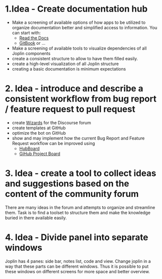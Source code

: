 # 1.Idea - Create documentation hub
- Make a screening of available options of how apps to be utilized to organize documentation better and simplified access to information.
You can start with:
    -  [Read the Docs](https://readthedocs.org/) 
    -  [GitBook](https://www.gitbook.com/) or ...
- Make a screening of available tools to visualize dependencies of all Joplin components 
- create a consistent structure to allow to have them filled easily.
- create a high-level visualization of all Joplin structure 
- creating a basic documentation is minimum expectations 

# 2. Idea - introduce and describe a consistent workflow from bug report / feature request to pull request 
- create [Wizards]() for the Discourse forum 
- create templates at GitHub
- optimize the bot on GitHub
- show and may implement how the current Bug Report and Feature Request workflow can be improved using
  - [HubBoard](https://huboard.com/pricing) 
  - [GiHub Project Board](https://help.github.com/en/github/managing-your-work-on-github/about-project-boards)

# 3. Idea - create a tool to collect ideas and suggestions based on the content of the community forum
There are many ideas in the forum and attempts to organize and streamline them.
Task is to find a toolset to structure them and make the knowledge buried in there available easily.

# 4. Idea - Divide panel into separate windows
Joplin has 4 panes: side bar, notes list, code and view. Change joplin in a way that these parts can be different windows. Thus it is possible to put these windows on different screens for more space and better overview.
